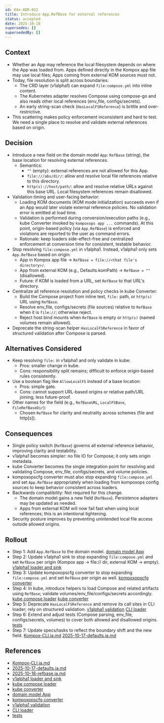 ```yaml
---
id: K4x-ADR-012
title: Introduce App.RefBase for external references
status: accepted
date: 2025-10-18
supersedes: []
supersededBy: []
---
```


## Context

- Whether an App may reference the local filesystem depends on where the App was loaded from. Apps defined directly in the Kompox app file may use local files; Apps coming from external KOM sources must not.
- Today, file resolution is split across boundaries:
  - The CRD layer (v1alpha1) can expand `file:compose.yml` into inline content.
  - The Kubernetes adapter resolves Compose using compose-go and also reads other local references (env_file, configs/secrets).
  - An early string-scan check (`HasLocalFSReference`) is brittle and over-restrictive.
- This scattering makes policy enforcement inconsistent and hard to test. We need a single place to resolve and validate external references based on origin.

## Decision

- Introduce a new field on the domain model `App`: `RefBase` (string), the base location for resolving external references.
  - Semantics:
    - `""` (empty): external references are not allowed for this App.
    - `file:///abs/dir/`: allow and resolve local file references relative to this directory.
    - `http(s)://host/path/`: allow and resolve relative URLs against this base URL. Local filesystem references remain disallowed.
- Validation timing and user-facing behavior:
  - Loading KOM documents (KOM mode initialization) succeeds even if an App would later violate external reference policies. No validation error is emitted at load time.
  - Validation is performed during conversion/execution paths (e.g., kube Converter invoked by `kompoxops app ...` commands). At this point, origin-based policy (via `App.RefBase`) is enforced and violations are reported to the user as command errors.
  - Rationale: keep loaders side-effect-free and centralized enforcement at conversion time for consistent, testable behavior.
- Stop resolving `file:compose.yml` in v1alpha1. Instead, v1alpha1 only sets `App.RefBase` based on origin:
  - App in Kompox app file → `RefBase = file://<that file's directory>/`.
  - App from external KOM (e.g., Defaults.komPath) → `RefBase = ""` (disallowed).
  - Future: if KOM is loaded from a URL, set `RefBase` to that URL's directory.
- Centralize all reference resolution and policy checks in kube Converter:
  - Build the Compose project from inline text, `file:` path, or `http(s)` URL using `RefBase`.
  - Resolve env_file, configs/secrets (file sources) relative to `RefBase` when it is `file://`; otherwise reject.
  - Reject host bind mounts when `RefBase` is empty or `http(s)` (named volumes remain allowed).
- Deprecate the string-scan helper `HasLocalFSReference` in favor of structured validation after Compose is parsed.

## Alternatives Considered

- Keep resolving `file:` in v1alpha1 and only validate in kube:
  - Pros: smaller change in kube.
  - Cons: responsibility split remains; difficult to enforce origin-based rules consistently.
- Use a boolean flag like `AllowLocalFS` instead of a base location:
  - Pros: simple gate.
  - Cons: cannot support URL-based origins or relative path/URL joining; less future-proof.
- Other names for the field (e.g., `RefBaseURL`, `LocalFSBase`, `FileRefBaseDir`):
  - Chosen `RefBase` for clarity and neutrality across schemes (file and http[s]).

## Consequences

- Single policy switch (`RefBase`) governs all external reference behavior, improving clarity and testability.
- v1alpha1 becomes simpler: no file IO for Compose; it only sets origin metadata.
- kube Converter becomes the single integration point for resolving and validating Compose, env_file, configs/secrets, and volume policies.
- kompoxopscfg converter must also stop expanding `file:compose.yml` and set `App.RefBase` appropriately when loading from kompoxops config sources to keep behavior consistent across loaders.
- Backwards compatibility: Not required for this change.
  - The domain model gains a new field (`RefBase`). Persistence adapters may be updated as needed.
  - Apps from external KOM will now fail fast when using local references; this is an intentional tightening.
- Security posture improves by preventing unintended local file access outside allowed origins.

## Rollout

- Step 1: Add `App.RefBase` to the domain model. [domain model App]
- Step 2: Update v1alpha1 sink to stop expanding `file:compose.yml` and set `RefBase` per origin (Kompox app → file:// dir, external KOM → empty). [v1alpha1 loader and sink]
- Step 3: Update kompoxopscfg converter to stop expanding `file:compose.yml` and set `RefBase` per origin as well. [kompoxopscfg converter]
- Step 4: In kube, introduce helpers to load Compose and related artifacts using `RefBase`; validate volumes/env_file/configs/secrets accordingly. [kube compose loader] [kube converter]
- Step 5: Deprecate `HasLocalFSReference` and remove its call sites in CLI loader; rely on structured validation. [v1alpha1 validation] [CLI loader]
- Step 6: Extend and adjust tests (Compose parsing, env_file, configs/secrets, volumes) to cover both allowed and disallowed origins. [tests]
- Step 7: Update specs/tasks to reflect the boundary shift and the new field. [Kompox-CLI.ja.md] [2025-10-17-defaults.ja.md]

## References

- [Kompox-CLI.ja.md]
- [2025-10-17-defaults.ja.md]
- [2025-10-18-refbase.ja.md]
- [v1alpha1 loader and sink]
- [kube compose loader]
- [kube converter]
- [domain model App]
- [kompoxopscfg converter]
- [v1alpha1 validation]
- [CLI loader]
- [tests]

[Kompox-CLI.ja.md]: ../v1/Kompox-CLI.ja.md
[2025-10-17-defaults.ja.md]: ../../_dev/tasks/2025-10-17-defaults.ja.md
[2025-10-18-refbase.ja.md]: ../../_dev/tasks/2025-10-18-refbase.ja.md
[v1alpha1 loader and sink]: ../../config/crd/ops/v1alpha1/sink_tomodels.go
[kube compose loader]: ../../adapters/kube/compose.go
[kube converter]: ../../adapters/kube/converter.go
[domain model App]: ../../domain/model/app.go
[kompoxopscfg converter]: ../../config/kompoxopscfg/converter.go
[v1alpha1 validation]: ../../config/crd/ops/v1alpha1/app_validation.go
[CLI loader]: ../../cmd/kompoxops/kom_loader.go
[tests]: ../../tests/
